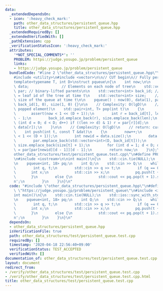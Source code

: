 ```yaml
---
data:
  _extendedDependsOn:
  - icon: ':heavy_check_mark:'
    path: other_data_structures/persistent_queue.hpp
    title: other_data_structures/persistent_queue.hpp
  _extendedRequiredBy: []
  _extendedVerifiedWith: []
  _pathExtension: cpp
  _verificationStatusIcon: ':heavy_check_mark:'
  attributes:
    '*NOT_SPECIAL_COMMENTS*': ''
    PROBLEM: https://judge.yosupo.jp/problem/persistent_queue
    links:
    - https://judge.yosupo.jp/problem/persistent_queue
  bundledCode: "#line 2 \"other_data_structures/persistent_queue.hpp\"\n#include <cassert>\n\
    #include <utility>\n#include <vector>\n\n// CUT begin\n// Fully persistent queue\n\
    template<typename T, int D>\nstruct pqueue\n{\n    int now;\n\n    std::vector<T>\
    \ data;               // Elements on each node of tree\n    std::vector<std::vector<int>>\
    \ par; // binary-lifted parents\n\n    std::vector<int> back_id; // back_id[t]\
    \ = leaf id of the tree at time t\n    std::vector<int> size;    // size[t] =\
    \ size of the queue at time t\n\n    pqueue() : now(0), data(1), par(1, std::vector<int>(D)),\
    \ back_id(1, 0), size(1, 0) {}\n\n    // Complexity: O(lgD)\n    // return: (curret_time,\
    \ popped element)\n    std::pair<int, T> pop(int t)\n    {\n        now++;\n \
    \       assert(now < 1 << (D + 1));\n        int r = back_id[t], len = size[t]\
    \ - 1;\n        back_id.emplace_back(r), size.emplace_back(len);\n        for\
    \ (int d = 0; d < D; d++) if ((len >> d) & 1) r = par[r][d];\n        return std::make_pair(now,\
    \ data[r]);\n    }\n\n    // Complexity: O(lgD)\n    // return: curret_time\n\
    \    int push(int t, const T &dat)\n    {\n        now++;\n        assert(now\
    \ < 1 << (D + 1));\n        int newid = data.size();\n        data.emplace_back(dat);\n\
    \        par.emplace_back(std::vector<int>(D, back_id[t]));\n        back_id.emplace_back(newid),\
    \ size.emplace_back(size[t] + 1);\n        for (int d = 1; d < D; d++) par[newid][d]\
    \ = par[par[newid][d - 1]][d - 1];\n        return now;\n    }\n};\n#line 2 \"\
    other_data_structures/test/persistent_queue.test.cpp\"\n#define PROBLEM \"https://judge.yosupo.jp/problem/persistent_queue\"\
    \n#include <iostream>\n\nint main()\n{\n    std::cin.tie(NULL);\n    std::ios::sync_with_stdio(false);\n\
    \n    pqueue<int, 18> pq;\n    int Q;\n    std::cin >> Q;\n    while (Q--) {\n\
    \        int q, t;\n        std::cin >> q >> t;\n        if (q == 0) {\n     \
    \       int x;\n            std::cin >> x;\n            pq.push(t + 1, x);\n \
    \       }\n        else {\n            std::cout << pq.pop(t + 1).second << '\\\
    n';\n        }\n    }\n}\n"
  code: "#include \"other_data_structures/persistent_queue.hpp\"\n#define PROBLEM\
    \ \"https://judge.yosupo.jp/problem/persistent_queue\"\n#include <iostream>\n\n\
    int main()\n{\n    std::cin.tie(NULL);\n    std::ios::sync_with_stdio(false);\n\
    \n    pqueue<int, 18> pq;\n    int Q;\n    std::cin >> Q;\n    while (Q--) {\n\
    \        int q, t;\n        std::cin >> q >> t;\n        if (q == 0) {\n     \
    \       int x;\n            std::cin >> x;\n            pq.push(t + 1, x);\n \
    \       }\n        else {\n            std::cout << pq.pop(t + 1).second << '\\\
    n';\n        }\n    }\n}\n"
  dependsOn:
  - other_data_structures/persistent_queue.hpp
  isVerificationFile: true
  path: other_data_structures/test/persistent_queue.test.cpp
  requiredBy: []
  timestamp: '2020-04-18 22:56:40+09:00'
  verificationStatus: TEST_ACCEPTED
  verifiedWith: []
documentation_of: other_data_structures/test/persistent_queue.test.cpp
layout: document
redirect_from:
- /verify/other_data_structures/test/persistent_queue.test.cpp
- /verify/other_data_structures/test/persistent_queue.test.cpp.html
title: other_data_structures/test/persistent_queue.test.cpp
---
```

